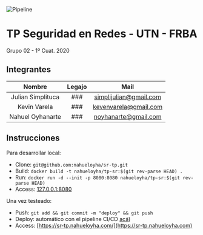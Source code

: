 ![Pipeline](https://github.com/nahueloyha/sr-tp/workflows/Pipeline/badge.svg?branch=master)

# TP Seguridad en Redes - UTN - FRBA

Grupo 02 -  1º Cuat. 2020

## Integrantes

Nombre | Legajo | Mail |
:---: | :---: | :---: |
Julian Simplituca | ### | simplijulian@gmail.com |
Kevin Varela | ### | kevenvarela@gmail.com |
Nahuel Oyhanarte | ### | noyhanarte@gmail.com |

## Instrucciones

Para desarrollar local:

* Clone: `git@github.com:nahueloyha/sr-tp.git`
* Build: `docker build -t nahueloyha/tp-sr:$(git rev-parse HEAD) .`
* Run: `docker run -d --init -p 8080:8080 nahueloyha/tp-sr:$(git rev-parse HEAD)`
* Access: [127.0.0.1:8080](127.0.0.1:8080)

Una vez testeado:

* Push: `git add && git commit -m "deploy" && git push` 
* Deploy: automático con el pipeline CI/CD [acá](https://github.com/nahueloyha/sr-tp/actions))
* Access: [https://sr-tp.nahueloyha.com/](https://sr-tp.nahueloyha.com)